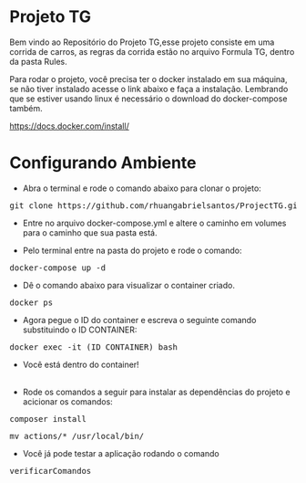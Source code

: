 # Projeto TG

Bem vindo ao Repositório do Projeto TG,esse projeto consiste em uma corrida de carros, as regras da corrida estão no arquivo Formula TG, dentro da pasta Rules.

Para rodar o projeto, você precisa ter o docker instalado em sua máquina, se não tiver instalado acesse o link abaixo e faça a instalação. Lembrando que se estiver usando linux é necessário o download do docker-compose também. <br>

<a>https://docs.docker.com/install/</a>

# Configurando Ambiente

- Abra o terminal e rode o comando abaixo para clonar o projeto:

<pre>git clone https://github.com/rhuangabrielsantos/ProjectTG.git</pre>

- Entre no arquivo docker-compose.yml e altere o caminho em volumes para o caminho que sua pasta está. <br>

- Pelo terminal entre na pasta do projeto e rode o comando:

<pre>docker-compose up -d</pre>

- Dê o comando abaixo para visualizar o container criado.

<pre>docker ps</pre>

- Agora pegue o ID do container e escreva o seguinte comando substituindo o ID CONTAINER: 

<pre>docker exec -it (ID CONTAINER) bash</pre>

- Você está dentro do container! <br><br>

- Rode os comandos a seguir para instalar as dependências do projeto e acicionar os comandos:

<pre>composer install</pre>
<pre>mv actions/* /usr/local/bin/</pre>

- Você já pode testar a aplicação rodando o comando

<pre>verificarComandos</pre>
